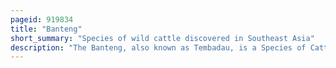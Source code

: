 ```yaml
---
pageid: 919834
title: "Banteng"
short_summary: "Species of wild cattle discovered in Southeast Asia"
description: "The Banteng, also known as Tembadau, is a Species of Cattle found in Southeast Asia. The head-and-body length is between 1. 9 and 3. 68 m. Wild Banteng are usually larger and heavier than their domestic Counterparts but are otherwise similar in Appearance. The Banteng shows extensive sexual Dimorphism ; Adult Bulls are generally dark Brown to black, larger and more sturdily built than Adult Cows, which are Thinner and usually pale Brown or Chestnut red. There is a big white patch on the rump. Horns are present on both Sexes and are typically 60 to 95 Cm long. Three Subspecies are generally recognised."
---
```

